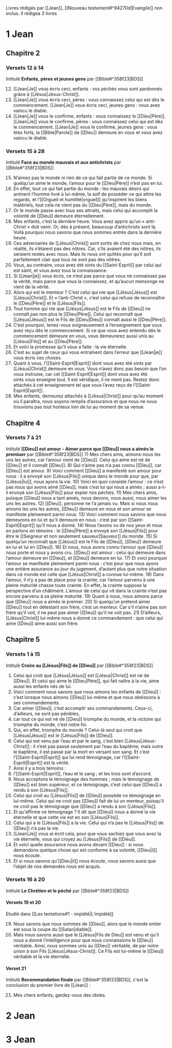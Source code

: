 Livres rédigés par [[Jean]], [[Nouveau testament#^94270d|Evangile]] non inclus. Il rédigea 3 livres
# 1 Jean
## Chapitre 2
### Versets 12 à 14
Intitulé **Enfants, pères et jeunes gens** par [[Bible#^358f23|BDS]]

12) [[Jean|Je]] vous écris ceci, enfants : vos péchés vous sont pardonnés grâce à [[Jésus|Jésus-Christ]].
13) [[Jean|Je]] vous écris ceci, pères : vous connaissez celui qui est dès le commencement. [[Jean|Je]] vous écris ceci, jeunes gens : vous avez vaincu le diable.
14) [[Jean|Je]] vous le confirme, enfants : vous connaissez le [[Dieu|Père]]. [[Jean|Je]] vous le confirme, pères : vous connaissez celui qui est dès le commencement. [[Jean|Je]] vous le confirme, jeunes gens : vous êtes forts, la [[Bible|Parole]] de [[Dieu]] demeure en vous et vous avez vaincu le diable.
### Versets 15 à 28
Intitulé **Face au monde mauvais et aux antichrists** par [[Bible#^358f23|BDS]]

15) N’aimez pas le monde ni rien de ce qui fait partie de ce monde. Si quelqu’un aime le monde, l’amour pour le [[Dieu|Père]] n’est pas en lui.
16) En effet, tout ce qui fait partie du monde : les mauvais désirs qui animent l’homme livré à lui-même, la soif de posséder ce qui attire les regards, et l’[[Orgueil et humilité|orgueil]] qu’inspirent les biens matériels, tout cela ne vient pas du [[Dieu|Père]], mais du monde.
17) Or le monde passe avec tous ses attraits, mais celui qui accomplit la volonté de [[Dieu]] demeure éternellement.
18) Mes enfants, c’est la dernière heure. Vous avez appris qu’un « anti-Christ » doit venir. Or, dès à présent, beaucoup d’antichrists sont là. Voilà pourquoi nous savons que nous sommes entrés dans la dernière heure.
19) Ces adversaires de [[Jésus|Christ]] sont sortis de chez nous mais, en réalité, ils n’étaient pas des nôtres. Car, s’ils avaient été des nôtres, ils seraient restés avec nous. Mais ils nous ont quittés pour qu’il soit parfaitement clair que tous ne sont pas des nôtres.
20) Vous, au contraire, vous avez été oints du [[Saint-Esprit]] par celui qui est saint, et vous avez tous la connaissance.
21) Si [[Jean|je]] vous écris, ce n’est pas parce que vous ne connaissez pas la vérité, mais parce que vous la connaissez, et qu’aucun mensonge ne vient de la vérité.
22) Alors qui est le menteur ? C’est celui qui nie que [[Jésus|Jésus]] est [[Jésus|Christ]]. Et « l’anti-Christ », c’est celui qui refuse de reconnaître le [[Dieu|Père]] et le [[Jésus|Fils]].
23) Tout homme qui nie que [[Jésus|Jésus]] est le Fils de [[Dieu]] ne connaît pas non plus le [[Dieu|Père]]. Celui qui reconnaît que [[Jésus|Jésus]] est le Fils de [[Dieu|Dieu]] connaît aussi le [[Dieu|Père]].
24) C’est pourquoi, tenez-vous soigneusement à l’enseignement que vous avez reçu dès le commencement. Si ce que vous avez entendu dès le commencement demeure en vous, vous demeurerez aussi unis au [[Jésus|Fils]] et au [[Dieu|Père]].
25) Et voici la promesse qu’il vous a faite : la vie éternelle.
26) C’est au sujet de ceux qui vous entraînent dans l’erreur que [[Jean|je]] vous écris ces choses.
27) Quant à vous, l’[[Saint-Esprit|Esprit]] dont vous avez été oints par [[Jésus|Christ]] demeure en vous. Vous n’avez donc pas besoin que l’on vous instruise, car cet [[Saint-Esprit|Esprit]] dont vous avez été oints vous enseigne tout. Il est véridique, il ne ment pas. Restez donc attachés à cet enseignement tel que vous l’avez reçu de l’[[Saint-Esprit|Esprit]].
28) Mes enfants, demeurez attachés à [[Jésus|Christ]] pour qu’au moment où il paraîtra, nous soyons remplis d’assurance et que nous ne nous trouvions pas tout honteux loin de lui au moment de sa venue.
## Chapitre 4
### Versets 7 à 21
Intitulé **[[Dieu]] est amour - Aimer parce que [[Dieu]] nous a aimés le premiuer** par [[Bible#^358f23|BDS]]
7) Mes chers amis, aimons-nous les uns les autres, car l’amour vient de [[Dieu]]. Celui qui aime est né de [[Dieu]] et il connaît [[Dieu]].
8) Qui n’aime pas n’a pas connu [[Dieu]], car [[Dieu]] est amour.
9) Voici comment [[Dieu]] a manifesté son amour pour nous : il a envoyé son [[Jésus|Fils]] unique dans le monde pour que, par [[Jésus|lui]], nous ayons la vie.
10) Voici en quoi consiste l’amour : ce n’est pas nous qui avons aimé [[Dieu]], mais c’est lui qui nous a aimés ; aussi a-t-il envoyé son [[Jésus|Fils]] pour expier nos péchés.
11) Mes chers amis, puisque [[Dieu]] nous a tant aimés, nous devons, nous aussi, nous aimer les uns les autres.
12) [[Dieu]], personne ne l’a jamais vu. Mais si nous nous aimons les uns les autres, [[Dieu]] demeure en nous et son amour se manifeste pleinement parmi nous.
13) Voici comment nous savons que nous demeurons en lui et qu’il demeure en nous : c’est par son [[Saint-Esprit|Esprit]] qu’il nous a donné.
14) Nous l’avons vu de nos yeux et nous en parlons en témoins : le [[Dieu|Père]] a envoyé son [[Jésus|Fils]] pour être le [[Seigneur et non seulement sauveur|Sauveur]] du monde.
15) Si quelqu’un reconnaît que [[Jésus]] est le Fils de [[Dieu]], [[Dieu]] demeure en lui et lui en [[Dieu]].
16) Et nous, nous avons connu l’amour que [[Dieu]] nous porte et nous y avons cru. [[Dieu]] est amour : celui qui demeure dans l’amour demeure en [[Dieu]], et [[Dieu]] demeure en lui.
17) Et voici pourquoi l’amour se manifeste pleinement parmi nous : c’est pour que nous ayons une entière assurance au jour du jugement, d’autant plus que notre situation dans ce monde est celle que [[Jésus|Christ]] a connue lui-même.
18) Dans l’amour, il n’y a pas de place pour la crainte, car l’amour parvenu à une pleine maturité chasse toute crainte. En effet, la crainte suppose la perspective d’un châtiment. L’amour de celui qui vit dans la crainte n’est pas encore parvenu à sa pleine maturité.
19) Quant à nous, nous aimons parce que [[Dieu]] nous a aimés le premier.
20) Si quelqu’un prétend aimer [[Dieu]] tout en détestant son frère, c’est un menteur. Car s’il n’aime pas son frère qu’il voit, il ne peut pas aimer [[Dieu]] qu’il ne voit pas.
21) D’ailleurs, [[Jésus|Christ]] lui-même nous a donné ce commandement : que celui qui aime [[Dieu]] aime aussi son frère.
## Chapitre 5
### Versets 1 à 15
Intitulé **Croire au [[Jésus|Fils]] de [[Dieu]]** par [[Bible#^358f23|BDS]]

1) Celui qui croit que [[Jésus|Jésus]] est [[Jésus|Christ]] est né de [[Dieu]]. Et celui qui aime le [[Dieu|Père]], qui fait naître à la vie, aime aussi les enfants nés de lui.
2) Voici comment nous savons que nous aimons les enfants de [[Dieu]] : c’est lorsque nous aimons [[Dieu]] lui-même et que nous obéissons à ses commandements.
3) Car aimer [[Dieu]], c’est accomplir ses commandements. Ceux-ci, d’ailleurs, ne sont pas pénibles,
4) car tout ce qui est né de [[Dieu]] triomphe du monde, et la victoire qui triomphe du monde, c’est notre foi.
5) Qui, en effet, triomphe du monde ? Celui-là seul qui croit que [[Jésus|Jésus]] est le [[Jésus|Fils]] de [[Dieu]].
6) Celui qui est venu par l’eau et par le sang, c’est bien [[Jésus|Jésus-Christ]] : il n’est pas passé seulement par l’eau du baptême, mais outre le baptême, il est passé par la mort en versant son sang. Et c’est l’[[Saint-Esprit|Esprit]] qui lui rend témoignage, car l’[[Saint-Esprit|Esprit]] est la vérité.
7) Ainsi il y a trois témoins :
8) l’[[Saint-Esprit|Esprit]], l’eau et le sang ; et les trois sont d’accord.
9) Nous acceptons le témoignage des hommes ; mais le témoignage de [[Dieu]] est bien supérieur, et ce témoignage, c’est celui que [[Dieu]] a rendu à son [[Jésus|Fils]]. 
10) Celui qui croit au [[Jésus|Fils]] de [[Dieu]] possède ce témoignage en lui-même. Celui qui ne croit pas [[Dieu]] fait de lui un menteur, puisqu’il ne croit pas le témoignage que [[Dieu]] a rendu à son [[Jésus|Fils]].
11) Et qu’affirme ce témoignage ? Il dit que [[Dieu]] nous a donné la vie éternelle et que cette vie est en son [[Jésus|Fils]].
12) Celui qui a le [[Jésus|Fils]] a la vie. Celui qui n’a pas le [[Jésus|Fils]] de [[Dieu]] n’a pas la vie.
13) [[Jean|Je]] vous ai écrit cela, pour que vous sachiez que vous avez la vie éternelle, vous qui croyez au [[Jésus|Fils]] de [[Dieu]].
14) Et voici quelle assurance nous avons devant [[Dieu]] : si nous demandons quelque chose qui est conforme à sa volonté, [[Dieu|il]] nous écoute.
15) Et si nous savons qu’[[Dieu|il]] nous écoute, nous savons aussi que l’objet de nos demandes nous est acquis.
### Versets 16 à 20
Intitulé **Le Chrétien et le péché** par [[Bible#^358f23|BDS]]
#### Versets 19 et 20
Etudié dans [[Les tentations#1 - impiété|L'impiété]]

19) Nous savons que nous sommes de [[Dieu]], alors que le monde entier est sous la coupe du [[Satan|diable]].
20) Mais nous savons aussi que le [[Jésus|Fils de Dieu]] est venu et qu’il nous a donné l’intelligence pour que nous connaissions le [[Dieu]] véritable. Ainsi, nous sommes unis au [[Dieu]] véritable, de par notre union à son Fils [[Jésus|Jésus-Christ]]. Ce Fils est lui-même le [[Dieu]] véritable et la vie éternelle.
#### Verset 21
Intitulé **Recommandation finale** par [[Bible#^358f23|BDS]], c'est la conclusion du premier livre de [[Jean]] :

21) Mes chers enfants, gardez-vous des idoles.
# 2 Jean
# 3 Jean
